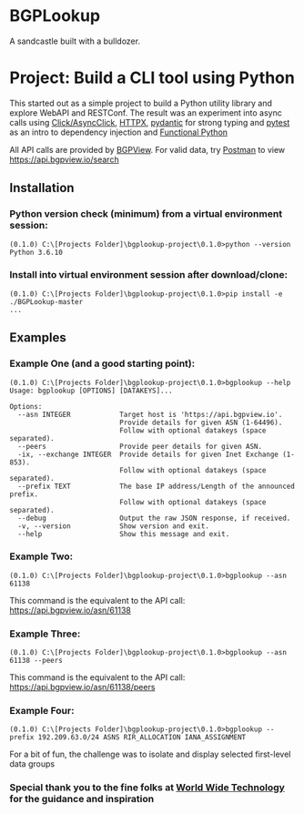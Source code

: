# BGPLookup
A sandcastle built with a bulldozer.

# Project: Build a CLI tool using Python

This started out as a simple project to build a Python utility library and explore WebAPI and RESTConf. The result was an experiment into async calls using [Click/AsyncClick][github_asyncclick], [HTTPX][github_httpx], [pydantic][github_pydantic] for strong typing and [pytest][github_pytest] as an intro to dependency injection and [Functional Python][pythondocs_functional]

All API calls are provided by [BGPView][bgpview_docs]. For valid data, try [Postman][postman_docs] to view https://api.bgpview.io/search

## Installation

### Python version check (minimum) from a virtual environment session:
```
(0.1.0) C:\[Projects Folder]\bgplookup-project\0.1.0>python --version
Python 3.6.10
```

### Install into virtual environment session after download/clone:
```
(0.1.0) C:\[Projects Folder]\bgplookup-project\0.1.0>pip install -e ./BGPLookup-master
...
```

## Examples
### Example One (and a good starting point):
```
(0.1.0) C:\[Projects Folder]\bgplookup-project\0.1.0>bgplookup --help
Usage: bgplookup [OPTIONS] [DATAKEYS]...

Options:
  --asn INTEGER            Target host is 'https://api.bgpview.io'.
                           Provide details for given ASN (1-64496).
                           Follow with optional datakeys (space separated).
  --peers                  Provide peer details for given ASN.
  -ix, --exchange INTEGER  Provide details for given Inet Exchange (1-853).
                           Follow with optional datakeys (space separated).
  --prefix TEXT            The base IP address/Length of the announced prefix.
                           Follow with optional datakeys (space separated).
  --debug                  Output the raw JSON response, if received.
  -v, --version            Show version and exit.
  --help                   Show this message and exit.
```

### Example Two:
```
(0.1.0) C:\[Projects Folder]\bgplookup-project\0.1.0>bgplookup --asn 61138
```

This command is the equivalent to the API call: https://api.bgpview.io/asn/61138

### Example Three:
```
(0.1.0) C:\[Projects Folder]\bgplookup-project\0.1.0>bgplookup --asn 61138 --peers
```

This command is the equivalent to the API call: https://api.bgpview.io/asn/61138/peers

### Example Four:
```
(0.1.0) C:\[Projects Folder]\bgplookup-project\0.1.0>bgplookup --prefix 192.209.63.0/24 ASNS RIR_ALLOCATION IANA_ASSIGNMENT
```

For a bit of fun, the challenge was to isolate and display selected first-level data groups

### Special thank you to the fine folks at [World Wide Technology][wwt_website] for the guidance and inspiration

[github_asyncclick]: https://github.com/click-contrib/asyncclick
[github_httpx]: https://github.com/encode/httpx
[github_pydantic]: https://github.com/samuelcolvin/pydantic
[github_pytest]: https://github.com/pytest-dev/pytest
[pythondocs_functional]: https://docs.python.org/3/howto/functional.html
[bgpview_docs]: https://bgpview.docs.apiary.io
[bgpview_search]: https://api.bgpview.io/search
[postman_docs]: https://learning.postman.com/docs/postman/launching-postman/introduction
[wwt_website]: https://www.wwt.com
